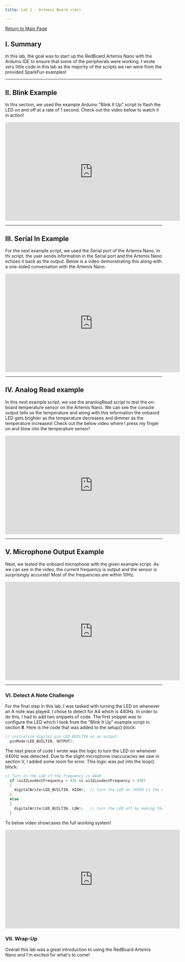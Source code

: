 ```yaml
---
title: Lab 1 - Artemis Board <\br>

---
```

[Return to Main Page](https://themandrazic.github.io/)

## I. Summary
In this lab, the goal was to start up the RedBoard Artemis Nano with the Arduino IDE to ensure that some of the peripherals were working. I wrote very little code in this lab as the majority of the scripts we ran were from the provided SparkFun examples!

---
## II. Blink Example
In this section, we used the example Arduino "Blink It Up" script to flash the LED on and off at a rate of 1 second. Check out the video below to watch it in action!

<iframe width="560" height="315" src="https://www.youtube.com/watch?v=zcOysbiQd2A&ab_channel=TheBrowserCompany" frameborder="0" allow="accelerometer; autoplay; encrypted-media; gyroscope; picture-in-picture" allowfullscreen></iframe>

---
## III. Serial In Example
For the next example script, we used the Serial port of the Artemis Nano. In thi script, the user sends information in the Serial port and the Artemis Nano echoes it back as the output. Below is a video demonstrating this along with a one-sided conversation with the Artemis Nano.

<iframe width="560" height="315" src="https://www.youtube.com/watch?v=zcOysbiQd2A&ab_channel=TheBrowserCompany" frameborder="0" allow="accelerometer; autoplay; encrypted-media; gyroscope; picture-in-picture" allowfullscreen></iframe>

---
## IV. Analog Read example
In this next example script, we use the ananlogRead script to test the on-board temperature sensor on the Artemis Nano. We can see the console output tells us the temperature and along with this information the onbaord LED gets brighter as the temperature decreases and dimmer as the temperature increases! Check out the below video where I press my finger on and blow into the temperature sensor!

<iframe width="560" height="315" src="https://www.youtube.com/watch?v=zcOysbiQd2A&ab_channel=TheBrowserCompany" frameborder="0" allow="accelerometer; autoplay; encrypted-media; gyroscope; picture-in-picture" allowfullscreen></iframe>

---
## V. Microphone Output Example
Next, we tested the onboard microphone with the given example script. As we can see in the video, the current frequency is output and the sensor is surprisingly accurate! Most of the frequencies are within 10Hz.

<iframe width="560" height="315" src="https://www.youtube.com/watch?v=zcOysbiQd2A&ab_channel=TheBrowserCompany" frameborder="0" allow="accelerometer; autoplay; encrypted-media; gyroscope; picture-in-picture" allowfullscreen></iframe>

---
### VI. Detect A Note Challenge
For the final step in this lab, I was tasked with turning the LED on whenever an A note was played. I chose to detect for A4 which is 440Hz. In order to do this, I had to add two snippets of code. The first snippet was to configure the LED which I took from the "Blink It Up" example script in section **II**. Here is the code that was added to the setup() block:
```C
// initialize digital pin LED_BUILTIN as an output.
  pinMode(LED_BUILTIN, OUTPUT);
```
The next piece of code I wrote was the logic to turn the LED on whenever 440Hz was detected. Due to the slight microphone inaccuracies we saw in section V, I added some room for error. This logic was put into the loop() block:
```C
// Turn on the LED if the frequency is A440
  if (ui32LoudestFrequency > 435 && ui32LoudestFrequency < 450)
  {
    digitalWrite(LED_BUILTIN, HIGH);  // turn the LED on (HIGH is the voltage level)
  }
  else
  {
    digitalWrite(LED_BUILTIN, LOW);   // turn the LED off by making the voltage LOW
  }
```

To below video showcases the full working system!

<iframe width="560" height="315" src="https://www.youtube.com/watch?v=zcOysbiQd2A&ab_channel=TheBrowserCompany" frameborder="0" allow="accelerometer; autoplay; encrypted-media; gyroscope; picture-in-picture" allowfullscreen></iframe>

### VII. Wrap-Up
Overall this lab was a great introduction to using the RedBoard Artemis Nano and I'm excited for what's to come!